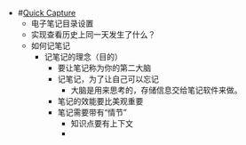 - #[Quick Capture](<Quick Capture.md>)
    - 电子笔记目录设置
    - 实现查看历史上同一天发生了什么？
    - 如何记笔记
        - 记笔记的理念（目的）
            - 要让笔记称为你的第二大脑
            - 记笔记，为了让自己可以忘记
                - 大脑是用来思考的，存储信息交给笔记软件来做。
            - 笔记的效能要比美观重要
            - 笔记需要带有“情节”
                - 知识点要有上下文
                - 

